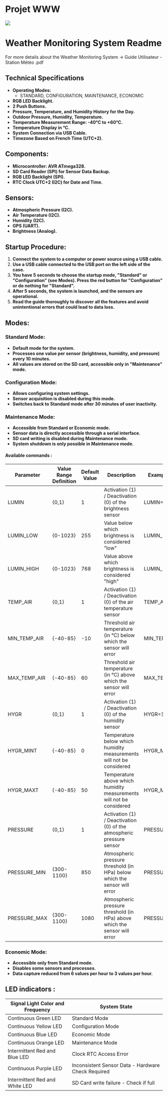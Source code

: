 # Projet WWW
![](https://media.discordapp.net/attachments/1044887547127541812/1174346866134102096/image.png?ex=6579b7bf&is=656742bf&hm=37d40678314143f57bf4259ea71782f15f9172bf536c3b87fa3c0b3f1b816a30&=&format=webp&quality=lossless&width=851&height=662)
# Weather Monitoring System Readme

For more details about the Weather Monitoring System -> Guide Utilisateur - Station Météo .pdf

## Technical Specifications

- **Operating Modes:**
    - STANDARD, CONFIGURATION, MAINTENANCE, ECONOMIC
- **RGB LED Backlight.**
- **2 Push Buttons.**
- **Pressure, Temperature, and Humidity History for the Day.**
- **Outdoor Pressure, Humidity, Temperature.**
- **Temperature Measurement Range: -40°C to +60°C.**
- **Temperature Display in °C.**
- **System Connection via USB Cable.**
- **Timezone Based on French Time (UTC+2).**

## Components:

- **Microcontroller: AVR ATmega328.**
- **SD Card Reader (SPI) for Sensor Data Backup.**
- **RGB LED Backlight (SPI).**
- **RTC Clock UTC+2 (I2C) for Date and Time.**

## Sensors:

- **Atmospheric Pressure (I2C).**
- **Air Temperature (I2C).**
- **Humidity (I2C).**
- **GPS (UART).**
- **Brightness (Analog).**

## Startup Procedure:

1. **Connect the system to a computer or power source using a USB cable.**
2. **Use a USB cable connected to the USB port on the left side of the case.**
3. **You have 5 seconds to choose the startup mode, "Standard" or "Configuration" (see Modes). Press the red button for "Configuration" or do nothing for "Standard".**
4. **After 5 seconds, the system is launched, and the sensors are operational.**
5. **Read the guide thoroughly to discover all the features and avoid unintentional errors that could lead to data loss.**

## Modes:

### Standard Mode:

- **Default mode for the system.**
- **Processes one value per sensor (brightness, humidity, and pressure) every 10 minutes.**
- **All values are stored on the SD card, accessible only in "Maintenance" mode.**

### Configuration Mode:

- **Allows configuring system settings.**
- **Sensor acquisition is disabled during this mode.**
- **Switches back to Standard mode after 30 minutes of user inactivity.**

### Maintenance Mode:

- **Accessible from Standard or Economic mode.**
- **Sensor data is directly accessible through a serial interface.**
- **SD card writing is disabled during Maintenance mode.**
- **System shutdown is only possible in Maintenance mode.**

#### Available commands :
| Parameter    | Value Range Definition | Default Value | Description                                              | Example Command     |
|--------------|------------------------|---------------|----------------------------------------------------------|----------------------|
| LUMIN        | {0,1}                  | 1             | Activation (1) / Deactivation (0) of the brightness sensor | LUMIN=1              |
| LUMIN_LOW    | {0-1023}               | 255           | Value below which brightness is considered "low"           | LUMIN_LOW=200        |
| LUMIN_HIGH   | {0-1023}               | 768           | Value above which brightness is considered "high"          | LUMIN_HIGH=700       |
| TEMP_AIR     | {0,1}                  | 1             | Activation (1) / Deactivation (0) of the air temperature sensor | TEMP_AIR=0           |
| MIN_TEMP_AIR | {-40-85}               | -10           | Threshold air temperature (in °C) below which the sensor will error | MIN_TEMP_AIR=-5      |
| MAX_TEMP_AIR | {-40-85}               | 60            | Threshold air temperature (in °C) above which the sensor will error | MAX_TEMP_AIR=30      |
| HYGR         | {0,1}                  | 1             | Activation (1) / Deactivation (0) of the humidity sensor   | HYGR=1               |
| HYGR_MINT    | {-40-85}               | 0             | Temperature below which humidity measurements will not be considered | HYGR_MINT=0          |
| HYGR_MAXT    | {-40-85}               | 50            | Temperature above which humidity measurements will not be considered | HYGR_MAXT=50         |
| PRESSURE     | {0,1}                  | 1             | Activation (1) / Deactivation (0) of the atmospheric pressure sensor | PRESSURE=0           |
| PRESSURE_MIN | {300-1100}             | 850           | Atmospheric pressure threshold (in HPa) below which the sensor will error | PRESSURE_MIN=450     |
| PRESSURE_MAX | {300-1100}             | 1080          | Atmospheric pressure threshold (in HPa) above which the sensor will error | PRESSURE_MAX=1030    |

### Economic Mode:

- **Accessible only from Standard mode.**
- **Disables some sensors and processes.**
- **Data capture reduced from 6 values per hour to 3 values per hour.**

## LED indicators :
| Signal Light Color and Frequency | System State                                     |
|----------------------------------|--------------------------------------------------|
| Continuous Green LED              | Standard Mode                                    |
| Continuous Yellow LED             | Configuration Mode                               |
| Continuous Blue LED               | Economic Mode                                    |
| Continuous Orange LED             | Maintenance Mode                                 |
| Intermittent Red and Blue LED     | Clock RTC Access Error                           |
| Continuous Purple LED             | Inconsistent Sensor Data - Hardware Check Required |
| Intermittent Red and White LED    | SD Card write failure - Check if full       |
